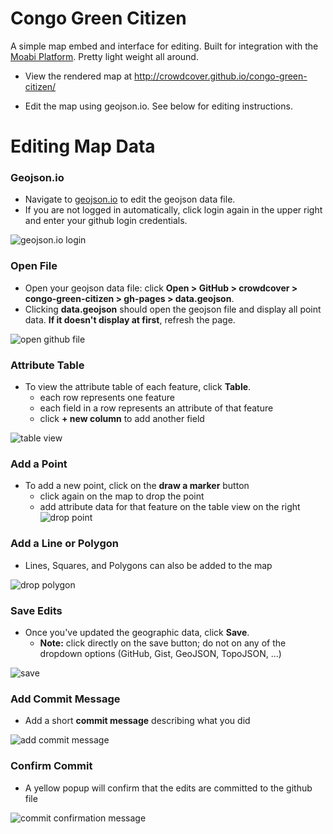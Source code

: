 # Congo Green Citizen

A simple map embed and interface for editing.  Built for integration with the [Moabi Platform](rdc.moabi.org).  Pretty light weight all around.

* View the rendered map at http://crowdcover.github.io/congo-green-citizen/

* Edit the map using geojson.io.  See below for editing instructions.

# Editing Map Data


### Geojson.io
* Navigate to [geojson.io](http://geojson.io/) to edit the geojson data file.
* If you are not logged in automatically, click login again in the upper right and enter your github login credentials.

![geojson.io login](https://cloud.githubusercontent.com/assets/4389360/4391334/32838550-4404-11e4-928a-fff84d680bda.png)


### Open File
* Open your geojson data file: click **Open >  GitHub > crowdcover > congo-green-citizen > gh-pages > data.geojson**.  
* Clicking **data.geojson** should open the geojson file and display all point data.  **If it doesn't display at first**, refresh the page.

![open github file](https://cloud.githubusercontent.com/assets/4389360/4391335/386bb47e-4404-11e4-8739-b3850c59daa5.png)


### Attribute Table
* To view the attribute table of each feature, click **Table**.  
  * each row represents one feature
  * each field in a row represents an attribute of that feature
  * click **+ new column** to add another field

![table view](https://cloud.githubusercontent.com/assets/4389360/4393789/28e8f522-441b-11e4-9f59-cc662654e616.png)


### Add a Point
* To add a new point, click on the **draw a marker** button
  * click again on the map to drop the point
  * add attribute data for that feature on the table view on the right
![drop point](https://cloud.githubusercontent.com/assets/4389360/4393790/2df5faf6-441b-11e4-9a09-d13d54d1075c.png)


### Add a Line or Polygon
* Lines, Squares, and Polygons can also be added to the map

![drop polygon](https://cloud.githubusercontent.com/assets/4389360/4393800/4613be8e-441b-11e4-8c42-cadc9d377741.png)


### Save Edits
* Once you've updated the geographic data, click **Save**.
  * **Note:** click directly on the save button; do not on any of the dropdown options (GitHub, Gist, GeoJSON, TopoJSON, ...)

![save](https://cloud.githubusercontent.com/assets/4389360/4393804/548520d4-441b-11e4-8328-d6c7cf52a720.png)


### Add Commit Message
* Add a short **commit message** describing what you did

![add commit message](https://cloud.githubusercontent.com/assets/4389360/4393808/5cc96282-441b-11e4-92da-c1f99666969d.png)


### Confirm Commit
* A yellow popup will confirm that the edits are committed to the github file

![commit confirmation message](https://cloud.githubusercontent.com/assets/4389360/4393813/6970e26c-441b-11e4-9629-11da5d54bc81.png)
  
  
